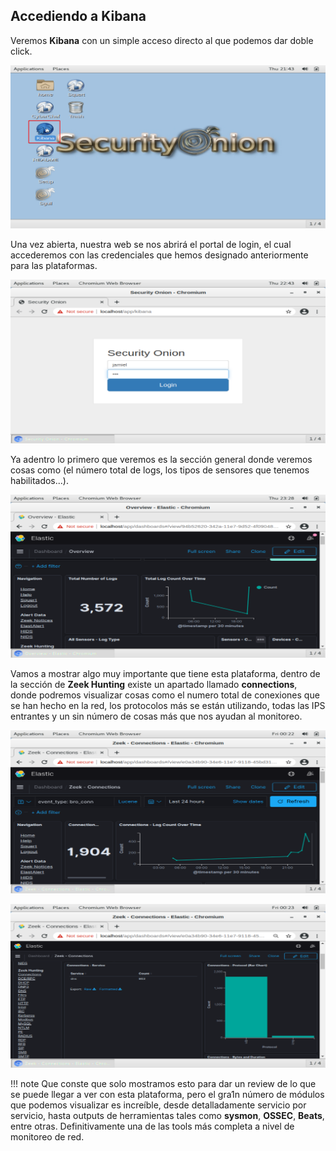 ## **Accediendo a Kibana**

Veremos **Kibana** con un simple acceso directo al que podemos dar doble click.

![so39](img/so_39.png)

Una vez abierta, nuestra web se nos abrirá el portal de login, el cual accederemos con las credenciales que hemos designado anteriormente para las plataformas.

![so40](img/so_40.png)

Ya adentro lo primero que veremos es la sección general donde veremos cosas como (el número total de logs, los tipos de sensores que tenemos habilitados...).

![so41](img/so_41.png)

Vamos a mostrar algo muy importante que tiene esta plataforma, dentro de la sección de **Zeek Hunting** existe un apartado llamado **connections**, donde podremos visualizar cosas como el numero total de conexiones que se han hecho en la red, los protocolos más se están utilizando, todas las IPS entrantes y un sin número de cosas más que nos ayudan al monitoreo.

![so42](img/so_42.png)

![so43](img/so_43.png)

!!! note
	Que conste que solo mostramos esto para dar un review de lo que se puede llegar a ver con esta plataforma, pero el gra1n número de módulos que podemos visualizar es increíble, desde detalladamente servicio por servicio, hasta outputs de herramientas tales como **sysmon**, **OSSEC**, **Beats**, entre otras. Definitivamente una de las tools más completa a nivel de monitoreo de red.
